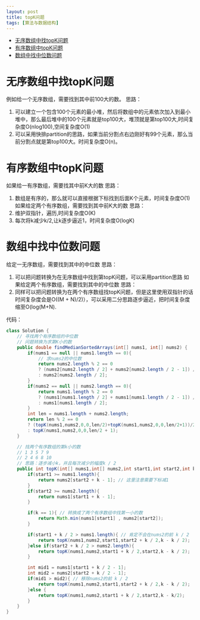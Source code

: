 ```yaml
---
layout: post
title: topK问题
tags: [算法与数据结构]
---
```


- [无序数组中找topK问题](#无序数组中找topK问题)
- [有序数组中topK问题](#有序数组中topK问题)
- [数组中找中位数问题](#数组中找中位数问题)

# 无序数组中找topK问题
例如给一个无序数组，需要找到其中前100大的数。
思路：
1. 可以建立一个包含100个元素的最小堆，然后将数组中的元素依次加入到最小堆中，那么最后堆中的100个元素就是top100大，堆顶就是第top100大,时间复杂度O(nlog100),空间复杂度O(1)
2. 可以采用快排partition的思路，如果当前分割点右边刚好有99个元素，那么当前分割点就是第top100大。时间复杂度O(n)。
# 有序数组中topK问题
如果给一有序数组，需要找其中前K大的数
思路：
1. 数组是有序的，那么就可以直接根据下标找到后面K个元素，时间复杂度O(1)
如果给定两个有序数组，需要找到其中前K大的数
思路：
1. 维护双指针，遍历,时间复杂度O(K)
2. 每次将k减少k/2,让k逐步逼近1，时间复杂度O(logK)
# 数组中找中位数问题
给定一无序数组，需要找到其中的中位数
思路：
1. 可以把问题转换为在无序数组中找到第topK问题，可以采用partition思路
如果给定两个有序数组，需要找到其中的中位数
思路：
1. 同样可以把问题转换为在两个有序数组找topK问题，但是这里使用双指针的话时间复杂度会是O((M + N)/2)），可以采用二分思路逐步逼近，把时间复杂度缩至O(log(M+N).

代码：
```java
class Solution {
    // 寻找两个有序数组的中位数
    // 问题转换为求第K小的数
    public double findMedianSortedArrays(int[] nums1, int[] nums2) {
        if(nums1 == null || nums1.length == 0){
            // 求nums2的中位数
            return nums2.length % 2 == 0 
            ? (nums2[nums2.length / 2] + nums2[nums2.length / 2 - 1]) / 2.0 
            : nums2[nums2.length / 2];
        }
        if(nums2 == null || nums2.length == 0){
            return nums1.length % 2 == 0 
            ? (nums1[nums1.length / 2] + nums1[nums1.length / 2 - 1]) / 2.0 
            : nums1[nums1.length / 2];
        }
        int len = nums1.length + nums2.length;
        return len % 2 == 0 
        ? (topK(nums1,nums2,0,0,len/2)+topK(nums1,nums2,0,0,len/2+1))/2.0 
        : topK(nums1,nums2,0,0,len/2 + 1);
    }

    // 找两个有序数组的第k小的数
    // 1 3 5 7 9
    // 2 4 6 8 10
    // 思路：逐步减小k，并且每次减少的幅度k / 2
    public int topK(int[] nums1,int[] nums2,int start1,int start2,int k){
        if(start1 >= nums1.length){
            return nums2[start2 + k - 1]; // 这里注意需要下标减1
        }
        if(start2 >= nums2.length){
            return nums1[start1 + k - 1];
        }

        if(k == 1){ // 转换成了两个有序数组中找第一小的数
            return Math.min(nums1[start1] , nums2[start2]);
        }

        if(start1 + k / 2 > nums1.length){ // 肯定不会在nums2的前 k / 2
            return topK(nums1,nums2,start1,start2 + k / 2,k - k / 2);
        }else if(start2 + k / 2 > nums2.length){
            return topK(nums1,nums2,start1 + k / 2,start2,k - k / 2);
        }

        int mid1 = nums1[start1 + k / 2 - 1];
        int mid2 = nums2[start2 + k / 2 - 1];
        if(mid1 > mid2){ // 移除nums2的前 k / 2
            return topK(nums1,nums2,start1,start2 + k / 2,k - k / 2);
        }else {
            return topK(nums1,nums2,start1 + k / 2,start2,k - k/2);
        }
    }
}

```
